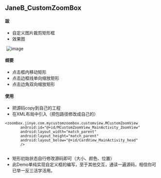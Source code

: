 ## JaneB_CustomZoomBox


#### 跋
- 自定义图片裁剪矩形框
- 效果图

  ![image](https://github.com/YinCanSheng/JaneB_CustomZoomBox/blob/master/MyCustomZoomBox/gif/zoomView.gif)
  

#### 纲要
 - 点击框内移动矩形
 - 点击边框线单向缩放矩形
 - 点击边角双向缩放矩形
 
#### 使用
 - 把源码copy到自己的工程
 - 在XML布局中引入（把包路径修改成自己的）   
 ```
 <zoombox.jinye.com.mycustomzoombox.customview.MCustomZoomView
        android:id="@+id/MCustomZoomView_MainActivity_ZoomView"
        android:layout_width="match_parent"
        android:layout_height="match_parent"
        android:layout_below="@+id/CardView_MainActivity_head"
        />  
        
 ```
 - 矩形初始状态自行修改源码即可（大小、颜色、位置）
 - 此Demo单纯实现自定义框的编写，至于其他交互，通读一遍源码，相信你可已举一反三活学活用。
